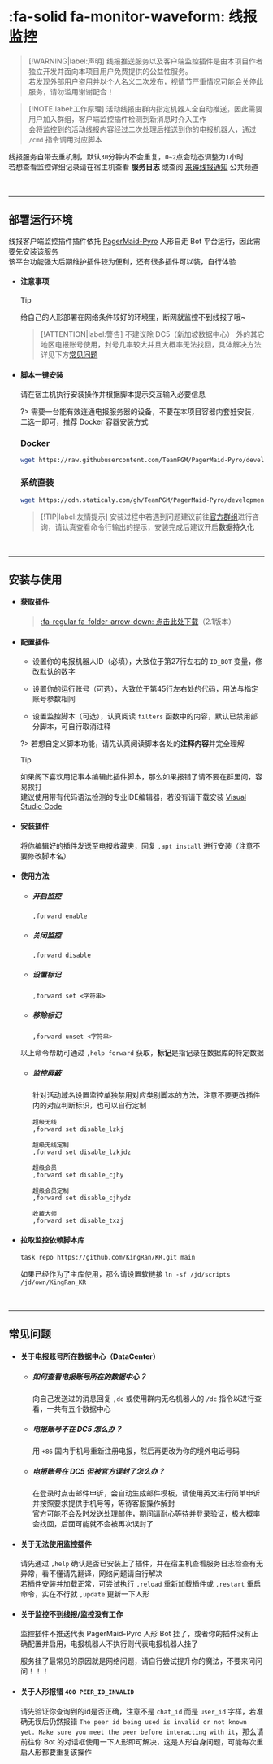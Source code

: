 # :fa-solid fa-monitor-waveform: 线报监控

> [!WARNING|label:声明]
> 线报推送服务以及客户端监控插件是由本项目作者独立开发并面向本项目用户免费提供的公益性服务。  
> 若发现外部用户盗用并以个人名义二次发布，视情节严重情况可能会关停此服务，请勿滥用谢谢配合！  

> [!NOTE|label:工作原理]
> 活动线报由群内指定机器人全自动推送，因此需要用户加入群组，客户端监控插件检测到新消息时介入工作  
> 会将监控到的活动线报内容经过二次处理后推送到你的电报机器人，通过 `/cmd` 指令调用对应脚本

线报服务自带去重机制，默认`30`分钟内不会重复，`0~2`点会动态调整为`1`小时  
若想查看监控详细记录请在宿主机查看 **服务日志** 或查阅 [来薅线报通知](https://t.me/LH_notify) 公共频道

ㅤ

***

## 部署运行环境

线报客户端监控插件插件依托 [PagerMaid-Pyro](https://github.com/TeamPGM/PagerMaid-Pyro) 人形自走 Bot 平台运行，因此需要先安装该服务  
该平台功能强大后期维护插件较为便利，还有很多插件可以装，自行体验

  - #### 注意事项

    > [!TIP]
    > 给自己的人形部署在网络条件较好的环境里，断网就监控不到线报了哦~

    > [!ATTENTION|label:警告]
    > 不建议除 DC5（新加坡数据中心） 外的其它地区电报账号使用，封号几率较大并且大概率无法找回，具体解决方法详见下方[常见问题](pages/utils/%E7%BA%BF%E6%8A%A5%E7%9B%91%E6%8E%A7?id=%e5%b8%b8%e8%a7%81%e9%97%ae%e9%a2%98)

  - #### 脚本一键安装

    请在宿主机执行安装操作并根据脚本提示交互输入必要信息

    ?> 需要一台能有效连通电报服务器的设备，不要在本项目容器内套娃安装，二选一即可，推荐 Docker 容器安装方式

    <!-- tabs:start -->

    ### **<span class="tab-badge">**Docker**</span>**

    ```bash
    wget https://raw.githubusercontent.com/TeamPGM/PagerMaid-Pyro/development/utils/docker.sh -O docker.sh && chmod +x docker.sh && bash docker.sh
    ```

    ### **<span class="tab-badge">**系统直装**</span>**

    ```bash
    wget https://cdn.staticaly.com/gh/TeamPGM/PagerMaid-Pyro/development/utils/install.sh -O install.sh && chmod +x install.sh && bash install.sh
    ```

    <!-- tabs:end -->

    > [!TIP|label:友情提示]
    > 安装过程中若遇到问题建议前往[官方群组](https://t.me/+pCLtkzj4Yo41ZTM9)进行咨询，请认真查看命令行输出的提示，安装完成后建议开启**数据持久化**

ㅤ

***

## 安装与使用

  - #### 获取插件

    > [:fa-regular fa-folder-arrow-down: 点击此处下载](scripts/forward.py ':ignore')（2.1版本）

  - #### 配置插件

    - 设置你的电报机器人ID（必填），大致位于第27行左右的 `ID_BOT` 变量，修改默认的数字

    - 设置你的运行账号（可选），大致位于第45行左右处的代码，用法与指定账号参数相同

    - 设置监控脚本（可选），认真阅读 `filters` 函数中的内容，默认已禁用部分脚本，可自行取消注释

    ?> 若想自定义脚本功能，请先认真阅读脚本各处的**注释内容**并完全理解

    > [!TIP]
    > 如果阁下喜欢用记事本编辑此插件脚本，那么如果报错了请不要在群里问，容易挨打  
    > 建议使用带有代码语法检测的专业IDE编辑器，若没有请下载安装 [Visual Studio Code](https://code.visualstudio.com)

  - #### 安装插件

    将你编辑好的插件发送至电报收藏夹，回复 `,apt install` 进行安装（注意不要修改脚本名）

  - #### 使用方法

    - ##### 开启监控

      ```
      ,forward enable
      ```

    - ##### 关闭监控

      ```
      ,forward disable
      ```

    - ##### 设置标记

      ```
      ,forward set <字符串>
      ```

    - ##### 移除标记

      ```
      ,forward unset <字符串>
      ```

    以上命令帮助可通过 `,help forward` 获取，**标记**是指记录在数据库的特定数据

    - ##### 监控屏蔽

      针对活动域名设置监控单独禁用对应类别脚本的方法，注意不要更改插件内的对应判断标识，也可以自行定制

      ```
      超级无线
      ,forward set disable_lzkj

      超级无线定制
      ,forward set disable_lzkjdz

      超级会员
      ,forward set disable_cjhy

      超级会员定制
      ,forward set disable_cjhydz

      收藏大师
      ,forward set disable_txzj
      ```

  - #### 拉取监控依赖脚本库

    ```bash
    task repo https://github.com/KingRan/KR.git main
    ```
    如果已经作为了主库使用，那么请设置软链接 `ln -sf /jd/scripts /jd/own/KingRan_KR`

ㅤ

***

## 常见问题

  - #### 关于电报账号所在数据中心（DataCenter）

    - ##### 如何查看电报账号所在的数据中心？

      向自己发送过的消息回复 `,dc` 或使用群内无名机器人的 `/dc` 指令以进行查看，一共有五个数据中心

    - ##### 电报账号不在 _DC5_ 怎么办？

      用 `+86` 国内手机号重新注册电报，然后再更改为你的境外电话号码

    - ##### 电报账号在 _DC5_ 但被官方误封了怎么办？

      在登录时点击邮件申诉，会自动生成邮件模板，请使用英文进行简单申诉并按照要求提供手机号等，等待客服操作解封  
      官方可能不会及时发送处理邮件，期间请耐心等待并登录验证，极大概率会找回，后面可能就不会被再次误封了

  - #### 关于无法使用监控插件

    请先通过 `,help` 确认是否已安装上了插件，并在宿主机查看服务日志检查有无异常，看不懂请先翻译，网络问题请自行解决  
    若插件安装并加载正常，可尝试执行 `,reload` 重新加载插件或 `,restart` 重启命令，实在不行就 `,update` 更新一下人形

  - #### 关于监控不到线报/监控没有工作

    监控插件不推送代表 PagerMaid-Pyro 人形 Bot 挂了，或者你的插件没有正确配置并启用，电报机器人不执行则代表电报机器人挂了

    服务挂了最常见的原因就是网络问题，请自行尝试提升你的魔法，不要来问问问！！！

  - #### 关于人形报错 `400 PEER_ID_INVALID`

    请先验证你查询到的id是否正确，注意不是 `chat_id` 而是 `user_id` 字样，若准确无误后仍然报错 `The peer id being used is invalid or not known yet. Make sure you meet the peer before interacting with it`，那么请前往你 Bot 的对话框使用一下人形即可解决，这是人形自身问题，可能每次重启人形都要重复该操作

